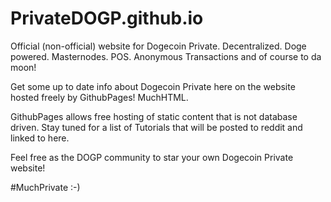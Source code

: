 # PrivateDOGP.github.io
Official (non-official) website for Dogecoin Private. Decentralized. Doge powered. Masternodes. POS. Anonymous Transactions and of course to da moon!

Get some up to date info about Dogecoin Private here on the website hosted freely by GithubPages!  MuchHTML.

GithubPages allows free hosting of static content that is not database driven. Stay tuned for a list of Tutorials that will be posted to reddit and linked to here.

Feel free as the DOGP community to star your own Dogecoin Private website! 

#MuchPrivate :-)
